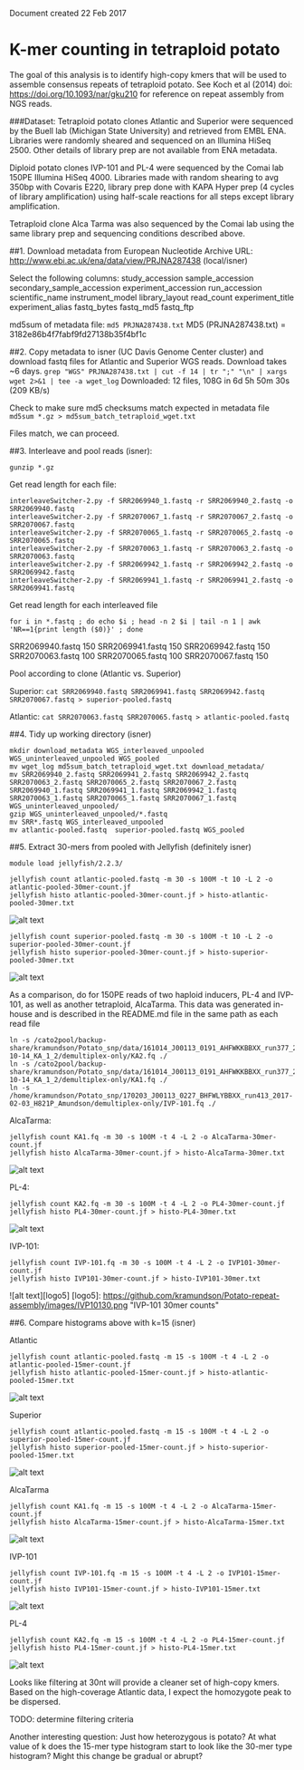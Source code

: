 Document created 22 Feb 2017

# K-mer counting in tetraploid potato

The goal of this analysis is to identify high-copy kmers that will be used to assemble consensus repeats of tetraploid potato.
See Koch et al (2014) doi: https://doi.org/10.1093/nar/gku210 for reference on repeat assembly from NGS reads.

###Dataset: Tetraploid potato clones Atlantic and Superior were sequenced by the Buell lab (Michigan State University) and retrieved from EMBL ENA. Libraries were randomly sheared
and sequenced on an Illumina HiSeq 2500. Other details of library prep are not available from ENA metadata.

Diploid potato clones IVP-101 and PL-4 were sequenced by the Comai lab 150PE Illumina HiSeq 4000. Libraries made with random shearing to avg 350bp with Covaris E220,
library prep done with KAPA Hyper prep (4 cycles of library amplification) using half-scale reactions for all steps except library amplification.

Tetraploid clone Alca Tarma was also sequenced by the Comai lab using the same library prep and sequencing conditions described above. 

##1. Download metadata from European Nucleotide Archive URL: http://www.ebi.ac.uk/ena/data/view/PRJNA287438 (local/isner)

Select the following columns:
study_accession
sample_accession
secondary_sample_accession
experiment_accession
run_accession
scientific_name
instrument_model
library_layout
read_count
experiment_title
experiment_alias
fastq_bytes
fastq_md5
fastq_ftp

md5sum of metadata file:
```md5 PRJNA287438.txt```
MD5 (PRJNA287438.txt) = 3182e86b4f7fabf9fd27138b35f4bf1c

##2. Copy metadata to isner (UC Davis Genome Center cluster) and download fastq files for Atlantic and Superior WGS reads. Download takes ~6 days.
```grep "WGS" PRJNA287438.txt | cut -f 14 | tr ";" "\n" | xargs wget 2>&1 | tee -a wget_log```
Downloaded: 12 files, 108G in 6d 5h 50m 30s (209 KB/s)

Check to make sure md5 checksums match expected in metadata file
```md5sum *.gz > md5sum_batch_tetraploid_wget.txt```

Files match, we can proceed.

##3. Interleave and pool reads (isner):

```gunzip *.gz```

Get read length for each file:

```
interleaveSwitcher-2.py -f SRR2069940_1.fastq -r SRR2069940_2.fastq -o SRR2069940.fastq 
interleaveSwitcher-2.py -f SRR2070067_1.fastq -r SRR2070067_2.fastq -o SRR2070067.fastq
interleaveSwitcher-2.py -f SRR2070065_1.fastq -r SRR2070065_2.fastq -o SRR2070065.fastq
interleaveSwitcher-2.py -f SRR2070063_1.fastq -r SRR2070063_2.fastq -o SRR2070063.fastq
interleaveSwitcher-2.py -f SRR2069942_1.fastq -r SRR2069942_2.fastq -o SRR2069942.fastq
interleaveSwitcher-2.py -f SRR2069941_1.fastq -r SRR2069941_2.fastq -o SRR2069941.fastq
```

Get read length for each interleaved file

```for i in *.fastq ; do echo $i ; head -n 2 $i | tail -n 1 | awk 'NR==1{print length ($0)}' ; done```

SRR2069940.fastq
150
SRR2069941.fastq
150
SRR2069942.fastq
150
SRR2070063.fastq
100
SRR2070065.fastq
100
SRR2070067.fastq
150

Pool according to clone (Atlantic vs. Superior)

Superior:
```cat SRR2069940.fastq SRR2069941.fastq SRR2069942.fastq SRR2070067.fastq > superior-pooled.fastq```

Atlantic:
```cat SRR2070063.fastq SRR2070065.fastq > atlantic-pooled.fastq```

##4. Tidy up working directory (isner)

```
mkdir download_metadata WGS_interleaved_unpooled WGS_uninterleaved_unpooled WGS_pooled
mv wget_log md5sum_batch_tetraploid_wget.txt download_metadata/
mv SRR2069940_2.fastq SRR2069941_2.fastq SRR2069942_2.fastq SRR2070063_2.fastq SRR2070065_2.fastq SRR2070067_2.fastq SRR2069940_1.fastq SRR2069941_1.fastq SRR2069942_1.fastq SRR2070063_1.fastq SRR2070065_1.fastq SRR2070067_1.fastq WGS_uninterleaved_unpooled/
gzip WGS_uninterleaved_unpooled/*.fastq
mv SRR*.fastq WGS_interleaved_unpooled
mv atlantic-pooled.fastq  superior-pooled.fastq WGS_pooled
```

##5. Extract 30-mers from pooled with Jellyfish (definitely isner)

```module load jellyfish/2.2.3/```

```
jellyfish count atlantic-pooled.fastq -m 30 -s 100M -t 10 -L 2 -o atlantic-pooled-30mer-count.jf
jellyfish histo atlantic-pooled-30mer-count.jf > histo-atlantic-pooled-30mer.txt
```

![alt text][logo]

[logo]: https://github.com/kramundson/Potato-repeat-assembly/images/atlantic30.png "Atlantic 30mer counts"

```
jellyfish count superior-pooled.fastq -m 30 -s 100M -t 10 -L 2 -o superior-pooled-30mer-count.jf
jellyfish histo superior-pooled-30mer-count.jf > histo-superior-pooled-30mer.txt
```

![alt text][logo2]

[logo2]: https://github.com/kramundson/Potato-repeat-assembly/images/superior30.png "Superior 30mer counts"

As a comparison, do for 150PE reads of two haploid inducers, PL-4 and IVP-101, as well as another tetraploid, AlcaTarma.
This data was generated in-house and is described in the README.md file in the same path as each read file

```
ln -s /cato2pool/backup-share/kramundson/Potato_snp/data/161014_J00113_0191_AHFWKKBBXX_run377_2016-10-14_KA_1_2/demultiplex-only/KA2.fq ./
ln -s /cato2pool/backup-share/kramundson/Potato_snp/data/161014_J00113_0191_AHFWKKBBXX_run377_2016-10-14_KA_1_2/demultiplex-only/KA1.fq ./
ln -s /home/kramundson/Potato_snp/170203_J00113_0227_BHFWLYBBXX_run413_2017-02-03_H821P_Amundson/demultiplex-only/IVP-101.fq ./
```

AlcaTarma:
```
jellyfish count KA1.fq -m 30 -s 100M -t 4 -L 2 -o AlcaTarma-30mer-count.jf
jellyfish histo AlcaTarma-30mer-count.jf > histo-AlcaTarma-30mer.txt
```

![alt text][logo3]

[logo3]: https://github.com/kramundson/Potato-repeat-assembly/images/alcatarma30.png "AlcaTarma 30mer counts"

PL-4:
```
jellyfish count KA2.fq -m 30 -s 100M -t 4 -L 2 -o PL4-30mer-count.jf
jellyfish histo PL4-30mer-count.jf > histo-PL4-30mer.txt
```

![alt text][logo4]

[logo4]: https://github.com/kramundson/Potato-repeat-assembly/images/pl430.png "PL-4 30mer counts"

IVP-101:
```
jellyfish count IVP-101.fq -m 30 -s 100M -t 4 -L 2 -o IVP101-30mer-count.jf
jellyfish histo IVP101-30mer-count.jf > histo-IVP101-30mer.txt
```

![alt text][logo5]
[logo5]: https://github.com/kramundson/Potato-repeat-assembly/images/IVP10130.png "IVP-101 30mer counts"

##6. Compare histograms above with k=15 (isner)

Atlantic

```
jellyfish count atlantic-pooled.fastq -m 15 -s 100M -t 4 -L 2 -o atlantic-pooled-15mer-count.jf
jellyfish histo atlantic-pooled-15mer-count.jf > histo-atlantic-pooled-15mer.txt
```

![alt text][logo6]

[logo6]: https://github.com/kramundson/Potato-repeat-assembly/images/atlantic15.png "Atlantic 15mer counts"

Superior

```
jellyfish count atlantic-pooled.fastq -m 15 -s 100M -t 4 -L 2 -o superior-pooled-15mer-count.jf
jellyfish histo superior-pooled-15mer-count.jf > histo-superior-pooled-15mer.txt
```

![alt text][logo7]

[logo7]: https://github.com/kramundson/Potato-repeat-assembly/images/superior15.png "Superior 15mer counts"

AlcaTarma
```
jellyfish count KA1.fq -m 15 -s 100M -t 4 -L 2 -o AlcaTarma-15mer-count.jf
jellyfish histo AlcaTarma-15mer-count.jf > histo-AlcaTarma-15mer.txt
```

![alt text][logo8]

[logo8]: https://github.com/kramundson/Potato-repeat-assembly/images/alcatarma15.png "Alca Tarma 15mer counts"

IVP-101
```
jellyfish count IVP-101.fq -m 15 -s 100M -t 4 -L 2 -o IVP101-15mer-count.jf
jellyfish histo IVP101-15mer-count.jf > histo-IVP101-15mer.txt
```

![alt text][logo9]

[logo9]: https://github.com/kramundson/Potato-repeat-assembly/images/IVP10115.png

PL-4
```
jellyfish count KA2.fq -m 15 -s 100M -t 4 -L 2 -o PL4-15mer-count.jf
jellyfish histo PL4-15mer-count.jf > histo-PL4-15mer.txt
```

![alt text][logo10]

[logo10]: https://github.com/kramundson/Potato-repeat-assembly/images/pl415.png

Looks like filtering at 30nt will provide a cleaner set of high-copy kmers. Based on the high-coverage Atlantic data, I expect the homozygote peak to be dispersed.

TODO: determine filtering criteria

Another interesting question: Just how heterozygous is potato? At what value of k does the 15-mer type histogram start to look like the 30-mer type histogram?
Might this change be gradual or abrupt?
